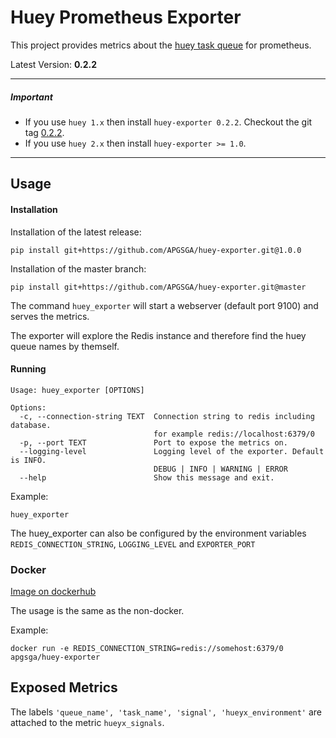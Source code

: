 # Huey Prometheus Exporter
This project provides metrics about the [huey task queue](https://github.com/coleifer/huey) for prometheus.

Latest Version: **0.2.2**


---
##### Important

- If you use `huey 1.x` then install `huey-exporter 0.2.2`. Checkout the git tag [0.2.2](https://github.com/APGSGA/huey-exporter/tree/0.2.2).
- If you use `huey 2.x` then install `huey-exporter >= 1.0`.

---

## Usage

#### Installation
Installation of the latest release:
```
pip install git+https://github.com/APGSGA/huey-exporter.git@1.0.0
```
Installation of the master branch:
```
pip install git+https://github.com/APGSGA/huey-exporter.git@master
```

The command `huey_exporter` will start a webserver (default port 9100) and serves the metrics.

The exporter will explore the Redis instance and therefore find the huey queue names by themself.  

#### Running
```
Usage: huey_exporter [OPTIONS]

Options:
  -c, --connection-string TEXT  Connection string to redis including database.
                                for example redis://localhost:6379/0
  -p, --port TEXT               Port to expose the metrics on.
  --logging-level               Logging level of the exporter. Default is INFO.
                                DEBUG | INFO | WARNING | ERROR
  --help                        Show this message and exit.

```

Example:
```
huey_exporter
```
The huey_exporter can also be configured by the environment variables `REDIS_CONNECTION_STRING`, `LOGGING_LEVEL` and `EXPORTER_PORT`
### Docker
[Image on dockerhub](https://hub.docker.com/r/apgsga/huey-exporter/)

The usage is the same as the non-docker.

Example:
```
docker run -e REDIS_CONNECTION_STRING=redis://somehost:6379/0 apgsga/huey-exporter
```

## Exposed Metrics
The labels `'queue_name', 'task_name', 'signal', 'hueyx_environment'` are attached to the metric `hueyx_signals`.
```

